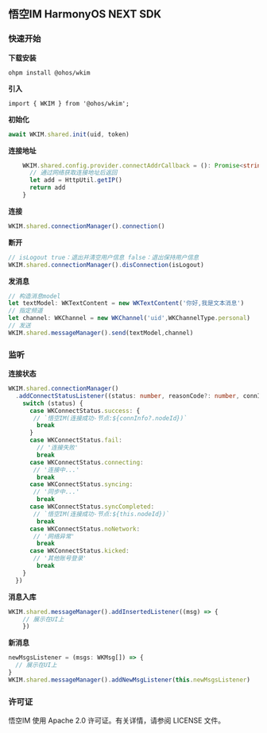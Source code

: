 ## 悟空IM HarmonyOS NEXT SDK

### 快速开始
**下载安装**
```
ohpm install @ohos/wkim
```
**引入**
```
import { WKIM } from '@ohos/wkim';
```
**初始化**
```typescript
await WKIM.shared.init(uid, token)
```
**连接地址**
```typescript
    WKIM.shared.config.provider.connectAddrCallback = (): Promise<string> => {
      // 通过网络获取连接地址后返回
      let add = HttpUtil.getIP()
      return add
    }
```
**连接**
```typescript
WKIM.shared.connectionManager().connection()
```
**断开**
```typescript
// isLogout true：退出并清空用户信息 false：退出保持用户信息
WKIM.shared.connectionManager().disConnection(isLogout)
```
**发消息**
```typescript
// 构造消息model
let textModel: WKTextContent = new WKTextContent('你好,我是文本消息')
// 指定频道 
let channel: WKChannel = new WKChannel('uid',WKChannelType.personal)
// 发送
WKIM.shared.messageManager().send(textModel,channel)
```
### 监听
**连接状态**
```typescript
WKIM.shared.connectionManager()
  .addConnectStatusListener((status: number, reasonCode?: number, connInfo?: ConnectionInfo) => {
    switch (status) {
      case WKConnectStatus.success: {
       // `悟空IM(连接成功-节点:${connInfo?.nodeId})`
        break
      }
      case WKConnectStatus.fail:
        // '连接失败'
        break
      case WKConnectStatus.connecting:
       // '连接中...'
        break
      case WKConnectStatus.syncing:
       // '同步中...'
        break
      case WKConnectStatus.syncCompleted:
       // `悟空IM(连接成功-节点:${this.nodeId})`
        break
      case WKConnectStatus.noNetwork:
       // '网络异常'
        break
      case WKConnectStatus.kicked:
       // '其他账号登录'
        break
    }
  })
```

**消息入库**
```typescript
WKIM.shared.messageManager().addInsertedListener((msg) => {
    // 展示在UI上
    })
```
**新消息**
```typescript
newMsgsListener = (msgs: WKMsg[]) => {
  // 展示在UI上
}
WKIM.shared.messageManager().addNewMsgListener(this.newMsgsListener)
```

### 许可证
悟空IM 使用 Apache 2.0 许可证。有关详情，请参阅 LICENSE 文件。